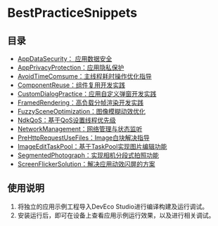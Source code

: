 # BestPracticeSnippets

## 目录

* [AppDataSecurity： 应用数据安全](AppDataSecurity)
* [AppPrivacyProtection：应用隐私保护](AppPrivacyProtection)
* [AvoidTimeComsume：主线程耗时操作优化指导](AvoidTimeComsume)
* [ComponentReuse：组件复用开发实践](ComponentReuse)
* [CustomDialogPractice：应用自定义弹窗开发实践](CustomDialogPractice)
* [FramedRendering：高负载分帧渲染开发实践](FramedRendering)
* [FuzzySceneOptimization：图像模糊动效优化](FuzzySceneOptimization)
* [NdkQoS：基于QoS设置线程优先级](NdkQoS)
* [NetworkManagement：网络管理与状态监听](NetworkManagement)
* [PreHttpRequestUseFiles：Image白块解决指导](PreHttpRequestUseFiles)
* [ImageEditTaskPool：基于TaskPool实现图片编辑功能](ImageEditTaskPool)
* [SegmentedPhotograph：实现相机分段式拍照功能](SegmentedPhotograph)
* [ScreenFlickerSolution：解决应用动效闪屏的方案](ScreenFlickerSolution)

## 使用说明

1. 将独立的应用示例工程导入DevEco Studio进行编译构建及运行调试。
2. 安装运行后，即可在设备上查看应用示例运行效果，以及进行相关调试。

